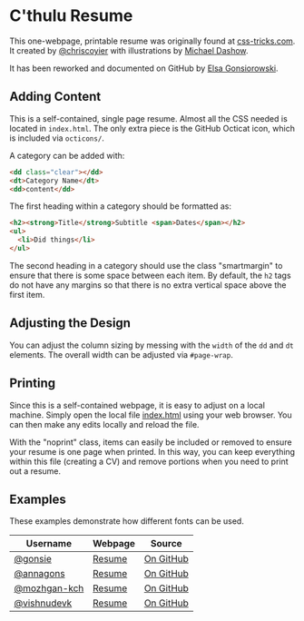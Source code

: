 # C'thulu Resume

This one-webpage, printable resume was originally found at [css-tricks.com](https://css-tricks.com/one-page-resume-site/).
It created by [@chriscoyier](http://github.com/chriscoyier) with illustrations by [Michael Dashow](http://www.michaeldashow.com/zoom/zoom_wageslave.html).

It has been reworked and documented on GitHub by [Elsa Gonsiorowski](https://github.com/gonsie).

## Adding Content

This is a self-contained, single page resume.
Almost all the CSS needed is located in `index.html`.
The only extra piece is the GitHub Octicat icon, which is included via `octicons/`.

A category can be added with:

``` html
<dd class="clear"></dd>
<dt>Category Name</dt>
<dd>content</dd>
```

The first heading within a category should be formatted as:

``` html
<h2><strong>Title</strong>Subtitle <span>Dates</span></h2>
<ul>
  <li>Did things</li>
</ul>
```

The second heading in a category should use the class "smartmargin" to ensure that there is some space between each item.
By default, the `h2` tags do not have any margins so that there is no extra vertical space above the first item.

## Adjusting the Design

You can adjust the column sizing by messing with the `width` of the `dd` and `dt` elements.
The overall width can be adjusted via `#page-wrap`.

## Printing

Since this is a self-contained webpage, it is easy to adjust on a local machine.
Simply open the local file [index.html](index.html) using your web browser.
You can then make any edits locally and reload the file.

With the "noprint" class, items can easily be included or removed to ensure your resume is one page when printed.
In this way, you can keep everything within this file (creating a CV) and remove portions when you need to print out a resume.

## Examples

These examples demonstrate how different fonts can be used.

| Username | Webpage | Source |
|----------|---------|--------|
| [@gonsie](http://github.com/gonsie) | [Resume](http://gonsie.com/cv.html) | [On GitHub](https://github.com/gonsie/gonsie.github.io) |
| [@annagons](http://github.com/annagons) | [Resume](http://anna.gonsie.com) | [On GitHub](https://github.com/annagons/annagons.github.io) |
| [@mozhgan-kch](http://github.com/mozhgan-kch) | [Resume](http://mkchimeh.staff.shef.ac.uk) | [On GitHub](https://github.com/mozhgan-kch/mkch-webpage) |
| [@vishnudevk](https://github.com/vishnudevk) | [Resume](http://vishnudevkuruvanthodi.com) | [On GitHub](https://github.com/vishnudevk/vishnudevk.github.io) |
